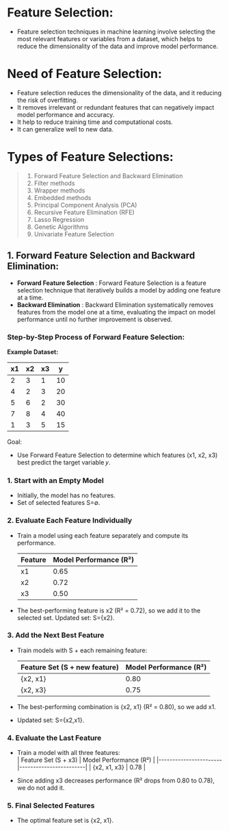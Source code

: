 # Feature Selection:
* Feature selection techniques in machine learning involve selecting the most relevant features or variables from a dataset, which helps to reduce the dimensionality of the data and improve model performance.  
# Need of Feature Selection:

* Feature selection reduces the dimensionality of the data, and it reducing the risk of overfitting.
* It removes irrelevant or redundant features that can negatively impact model performance and accuracy.
* It help to reduce training time and computational costs.
* It can generalize well to new data.  

# Types of Feature Selections:
> 1. Forward Feature Selection and Backward Elimination  
> 2. Filter methods
> 3. Wrapper methods
> 4. Embedded methods
> 5. Principal Component Analysis (PCA)
> 6. Recursive Feature Elimination (RFE)
> 7. Lasso Regression
> 8. Genetic Algorithms
> 9. Univariate Feature Selection

## 1. Forward Feature Selection and Backward Elimination:
* **Forward Feature Selection** : Forward Feature Selection is a feature selection technique that iteratively builds a model by adding one feature at a time.
* **Backward Elimination** : Backward Elimination systematically removes features from the model one at a time, evaluating the impact on model performance until no further improvement is observed.  


### Step-by-Step Process of Forward Feature Selection:  

**Example Dataset:**  

| x1  | x2  | x3  | y  |
|----|----|----|----|
| 2  | 3  | 1  | 10 |
| 4  | 2  | 3  | 20 |
| 5  | 6  | 2  | 30 |
| 7  | 8  | 4  | 40 |
| 1  | 3  | 5  | 15 |  

Goal:
* Use Forward Feature Selection to determine which features (x1, x2, x3) best predict the target variable 𝑦.  

### 1. Start with an Empty Model
* Initially, the model has no features.
* Set of selected features S=∅.
### 2. Evaluate Each Feature Individually

* Train a model using each feature separately and compute its performance.

    | Feature | Model Performance (R²) |
    |---------|------------------------|
    | x1      | 0.65                   |
    | x2      | 0.72                   |
    | x3      | 0.50                   |  

* The best-performing feature is x2 (R² = 0.72), so we add it to the selected set.
Updated set: S={x2}.
### 3. Add the Next Best Feature
* Train models with S + each remaining feature:  

    | Feature Set (S + new feature) | Model Performance (R²) |
    |-------------------------------|------------------------|
    | {x2, x1}                      | 0.80                   |
    | {x2, x3}                      | 0.75                   |  

* The best-performing combination is {x2, x1} (R² = 0.80), so we add x1.
* Updated set: S={x2,x1}.
### 4. Evaluate the Last Feature
* Train a model with all three features:   
    | Feature Set (S + x3)  | Model Performance (R²) |
    |-----------------------|------------------------|
    | {x2, x1, x3}         | 0.78                   |  

* Since adding x3 decreases performance (R² drops from 0.80 to 0.78), we do not add it.
### 5. Final Selected Features
* The optimal feature set is {x2, x1}.
